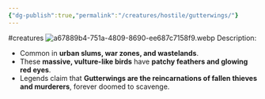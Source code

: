 ```yaml
---
{"dg-publish":true,"permalink":"/creatures/hostile/gutterwings/"}
---
```


#creatures
![a67889b4-751a-4809-8690-ee687c7158f9.webp](/img/user/Images/a67889b4-751a-4809-8690-ee687c7158f9.webp)
Description:
- Common in **urban slums, war zones, and wastelands**.
- These **massive, vulture-like birds** have **patchy feathers and glowing red eyes**.
- Legends claim that **Gutterwings are the reincarnations of fallen thieves and murderers**, forever doomed to scavenge.